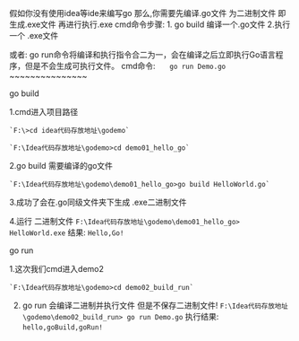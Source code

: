  假如你没有使用idea等ide来编写go
 那么,你需要先编译.go文件 为二进制文件 即生成.exe文件
 再进行执行.exe
 cmd命令步骤:
	1. go build 编译一个.go文件
	2.执行一个 .exe文件

或者:
	go run命令将编译和执行指令合二为一，会在编译之后立即执行Go语言程序，但是不会生成可执行文件。
cmd命令:
`	go run Demo.go`
    ~~~~~~~~~~~~~~~
	
go build
	
1.cmd进入项目路径

    `F:\>cd idea代码存放地址\godemo`

    `F:\Idea代码存放地址\godemo>cd demo01_hello_go`   

2.go build 需要编译的go文件

    `F:\Idea代码存放地址\godemo\demo01_hello_go>go build HelloWorld.go`
  
3.成功了会在.go同级文件夹下生成 .exe二进制文件

4.运行 二进制文件
    `F:\Idea代码存放地址\godemo\demo01_hello_go>  HelloWorld.exe`
结果:
    `Hello,Go!`

go run

1.这次我们cmd进入demo2

    `F:\Idea代码存放地址\godemo>cd demo02_build_run`
    
2. go run 会编译二进制并执行文件 但是不保存二进制文件!
    `F:\Idea代码存放地址\godemo\demo02_build_run> go run Demo.go`
执行结果:
    `hello,goBuild,goRun!`
~~~~